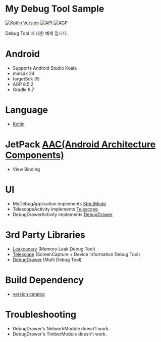 <h1>My Debug Tool Sample</h1>

<p>
  <a href="https://kotlinlang.org"><img alt="Kotlin Version" src="https://img.shields.io/badge/Kotlin-2.0.21-blueviolet.svg?style=flat"/></a>
  <a href="https://android-arsenal.com/api?level=24"><img alt="API" src="https://img.shields.io/badge/API-24%2B-brightgreen.svg?style=flat"/></a>
  <a href="https://developer.android.com/studio/releases/gradle-plugin"><img alt="AGP" src="https://img.shields.io/badge/AGP-8.5.2-blue?style=flat"/></a>
</p>

Debug Tool 에 대한 예제 입니다.

# Android

- Supports Android Studio Koala
- minsdk 24
- targetSdk 35
- AGP 8.5.2
- Gradle 8.7


# Language

- [Kotlin](https://kotlinlang.org)


# JetPack [AAC(Android Architecture Components)](https://blog.naver.com/dev2jb/223230422126)

- View Binding


# UI

- MyDebugApplication
  implements [StrictMode](https://developer.android.com/reference/android/os/StrictMode)
- TelescopeActivity implements [Telescope](https://github.com/mattprecious/telescope)
- DebugDrawerActivity implements [DebugDrawer](https://github.com/palaima/DebugDrawer)

# 3rd Party Libraries

- [Leakcanary](https://square.github.io/leakcanary) (Memory Leak Debug Tool)
- [Telescope](https://github.com/mattprecious/telescope) (ScreenCapture + Device Information Debug
  Tool)
- [DebugDrawer](https://github.com/palaima/DebugDrawer) (Multi Debug Tool)

# Build Dependency

- [version catalog](https://developer.android.com/build/migrate-to-catalogs)

# Troubleshooting

- DebugDrawer's NetworkModule doesn't work.
- DebugDrawer's TimberModule doesn't work.